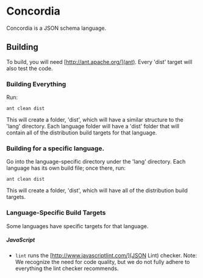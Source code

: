 Concordia
=========

Concordia is a JSON schema language.

## Building

To build, you will need [http://ant.apache.org/](ant). Every 'dist' target will also test the code.

### Building Everything

Run:

`ant clean dist`

This will create a folder, 'dist', which will have a similar structure to the 'lang' directory. Each language folder will have a 'dist' folder that will contain all of the distribution build targets for that language.

### Building for a specific language.

Go into the language-specific directory under the 'lang' directory. Each language has its own build file; once there, run:

`ant clean dist`

This will create a folder, 'dist', which will have all of the distribution build targets.

### Language-Specific Build Targets

Some languages have specific targets for that language.

##### JavaScript

* `lint` runs the [http://www.javascriptlint.com/](JSON Lint) checker. Note: We recognize the need for code quality, but we do not fully adhere to everything the lint checker recommends. 